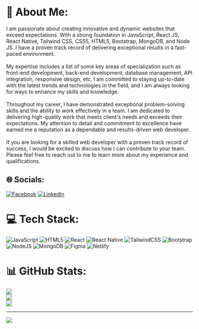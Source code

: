 # 💫 About Me:
I am passionate about creating innovative and dynamic websites that exceed expectations. With a strong foundation in JavaScript, React JS, React Native, Tailwind CSS, CSS5, HTML5, Bootstrap, MongoDB, and Node JS. I have a proven track record of delivering exceptional results in a fast-paced environment.<br><br>My expertise includes a list of some key areas of specialization such as front-end development, back-end development, database management, API integration, responsive design, etc. I am committed to staying up-to-date with the latest trends and technologies in the field, and I am always looking for ways to enhance my skills and knowledge.<br><br>Throughout my career, I have demonstrated exceptional problem-solving skills and the ability to work effectively in a team. I am dedicated to delivering high-quality work that meets client's needs and exceeds their expectations. My attention to detail and commitment to excellence have earned me a reputation as a dependable and results-driven web developer.<br><br>If you are looking for a skilled web developer with a proven track record of success, I would be excited to discuss how I can contribute to your team. Please feel free to reach out to me to learn more about my experience and qualifications.


## 🌐 Socials:
[![Facebook](https://img.shields.io/badge/Facebook-%231877F2.svg?logo=Facebook&logoColor=white)](https://facebook.com/smsohag32) [![LinkedIn](https://img.shields.io/badge/LinkedIn-%230077B5.svg?logo=linkedin&logoColor=white)](https://linkedin.com/in/sohagsheik) 

# 💻 Tech Stack:
![JavaScript](https://img.shields.io/badge/javascript-%23323330.svg?style=for-the-badge&logo=javascript&logoColor=%23F7DF1E) ![HTML5](https://img.shields.io/badge/html5-%23E34F26.svg?style=for-the-badge&logo=html5&logoColor=white) ![React](https://img.shields.io/badge/react-%2320232a.svg?style=for-the-badge&logo=react&logoColor=%2361DAFB) ![React Native](https://img.shields.io/badge/react_native-%2320232a.svg?style=for-the-badge&logo=react&logoColor=%2361DAFB) ![TailwindCSS](https://img.shields.io/badge/tailwindcss-%2338B2AC.svg?style=for-the-badge&logo=tailwind-css&logoColor=white) ![Bootstrap](https://img.shields.io/badge/bootstrap-%23563D7C.svg?style=for-the-badge&logo=bootstrap&logoColor=white) ![NodeJS](https://img.shields.io/badge/node.js-6DA55F?style=for-the-badge&logo=node.js&logoColor=white) ![MongoDB](https://img.shields.io/badge/MongoDB-%234ea94b.svg?style=for-the-badge&logo=mongodb&logoColor=white) 	![Figma](https://img.shields.io/badge/figma-%23F24E1E.svg?style=for-the-badge&logo=figma&logoColor=white) ![Netlify](https://img.shields.io/badge/netlify-%23000000.svg?style=for-the-badge&logo=netlify&logoColor=#00C7B7)
# 📊 GitHub Stats:
![](https://github-readme-stats.vercel.app/api?username=smsohag32&theme=dark&hide_border=false&include_all_commits=false&count_private=false)<br/>
![](https://github-readme-streak-stats.herokuapp.com/?user=smsohag32&theme=dark&hide_border=false)<br/>
![](https://github-readme-stats.vercel.app/api/top-langs/?username=smsohag32&theme=dark&hide_border=false&include_all_commits=false&count_private=false&layout=compact)

---
[![](https://visitcount.itsvg.in/api?id=smsohag32&icon=0&color=0)](https://visitcount.itsvg.in)

